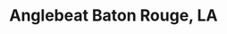 ---
state: LA
region: BatonRouge
title: Anglebeat Baton Rouge, LA
event_url: https://www.eventbrite.com/e/angelbeat-technology-seminar-on-cloudsecurityaidata-registration-54216748755
start_date: 2019-10-16
cost: $200
topics: [ cloud, dataai, security ]
---